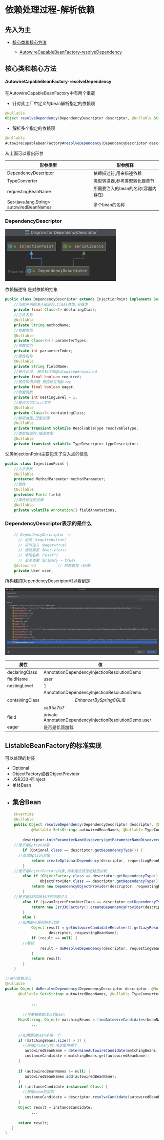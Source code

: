 # 依赖处理过程-解析依赖

## 先入为主

- [核心类和核心方法](#核心类和核心方法)

  - [AutowireCapableBeanFactory-resolveDependency](#AutowireCapableBeanFactory-resolveDependency)


## 核心类和核心方法

#### AutowireCapableBeanFactory-resolveDependency

在AutowireCapableBeanFactory中有两个重载

- 针对此工厂中定义的bean解析指定的依赖项

```java
@Nullable
Object resolveDependency(DependencyDescriptor descriptor, @Nullable String requestingBeanName) throws BeansException;
```

- 解析多个指定的依赖项

```java
@Nullable
AutowireCapableBeanFactory#resolveDependency(DependencyDescriptor descriptor, String requestingBeanName, Set<java.lang.String> autowiredBeanNames, TypeConverter typeConverter)
```

从上面可以看出形参

| 形参类型                                      | 形参解释                           |
| --------------------------------------------- | ---------------------------------- |
| [DependencyDescriptor](#DependencyDescriptor) | 依赖描述符,用来描述依赖            |
| TypeConverter                                 | 类型转换器,参考类型转化器章节      |
| requestingBeanName                            | 所需要注入的bean的名称(容器内存在) |
| Set<java.lang.String> autowiredBeanNames      | 多个bean的名称                     |

### DependencyDescriptor

![image-20201110125856538](../../assets/image-20201110125856538.png)



依赖描述符,是对依赖的抽象

```java
public class DependencyDescriptor extends InjectionPoint implements Serializable {
	//当前声明的注入描述符,Class类型,容器类
	private final Class<?> declaringClass;
	//方法名称	
	@Nullable
	private String methodName;
	//参数类型
	@Nullable
	private Class<?>[] parameterTypes;
	//参数索引
	private int parameterIndex;
	//属性名称
	@Nullable
	private String fieldName;
	//是否必须  是否标注有@Autowired#required
	private final boolean required;
	//是否饥饿加载 是否标注有@Lazy
	private final boolean eager;
	//嵌套层数
	private int nestingLevel = 1;
	//是否包含Class文件
	@Nullable
	private Class<?> containingClass;
	//解析类型,泛型处理
	@Nullable
	private transient volatile ResolvableType resolvableType;
	//类型描述符,描述类型
	@Nullable
	private transient volatile TypeDescriptor typeDescriptor;

```

父类InjectionPoint主要包含了注入点的信息

```java
public class InjectionPoint {
	//方法参数
	@Nullable
	protected MethodParameter methodParameter;
	//属性
	@Nullable
	protected Field field;
	//属性标注的注解
	@Nullable
	private volatile Annotation[] fieldAnnotations;
```

### DependencyDescriptor表示的是什么

```java
    // DependencyDescriptor ->
      // 必须（required=true）
      // 实时注入（eager=true)
      // 通过类型（User.class）
      // 字段名称（"user"）
      // 是否首要（primary = true)
    @Autowired          // 依赖查找（处理）
    private User user;
```

所构建的DependencyDescriptor可以看到是

![image-20201110130343940](../../assets/image-20201110130343940.png)

| 属性            | 值                                                           |
| --------------- | ------------------------------------------------------------ |
| declaringClass  | AnnotationDependencyInjectionResolutionDemo                  |
| fieldName       | user                                                         |
| nestingLevel    | 1                                                            |
| containingClass | AnnotationDependencyInjectionResolutionDemo$$EnhancerBySpringCGLIB$$ca95a7b7 |
| field           | private AnnotationDependencyInjectionResolutionDemo.user     |
| eager           | 是否是饥饿加载                                               |

## ListableBeanFactory的标准实现

可以处理的封装

- Optional
- ObjectFactory或者ObjectProvider
- JSR330-@Inject
- 单体Bean
- 集合Bean
  - 

```java
	@Override
	@Nullable
	public Object resolveDependency(DependencyDescriptor descriptor, @Nullable String requestingBeanName,
			@Nullable Set<String> autowiredBeanNames, @Nullable TypeConverter typeConverter) throws BeansException {

		descriptor.initParameterNameDiscovery(getParameterNameDiscoverer());
    //是不是Option对象
		if (Optional.class == descriptor.getDependencyType()) {
      //处理Option对象
			return createOptionalDependency(descriptor, requestingBeanName);
		}
    //是不是ObjectFactory对象,如果是应该是走延迟加载
		else if (ObjectFactory.class == descriptor.getDependencyType() ||
				ObjectProvider.class == descriptor.getDependencyType()) {
			return new DependencyObjectProvider(descriptor, requestingBeanName);
		}
    //是不是JSR330标注的依赖注入
		else if (javaxInjectProviderClass == descriptor.getDependencyType()) {
			return new Jsr330Factory().createDependencyProvider(descriptor, requestingBeanName);
		}
		else {
      //如果都不是则解析代理
			Object result = getAutowireCandidateResolver().getLazyResolutionProxyIfNecessary(
					descriptor, requestingBeanName);
			if (result == null) {
        //解析
				result = doResolveDependency(descriptor, requestingBeanName, autowiredBeanNames, typeConverter);
			}
			return result;
		}
	}
```

```java
//进行依赖注入
@Nullable
public Object doResolveDependency(DependencyDescriptor descriptor, @Nullable String beanName,
      @Nullable Set<String> autowiredBeanNames, @Nullable TypeConverter typeConverter) throws BeansException {

			...
        
        //将要被依赖注入的bean
      Map<String, Object> matchingBeans = findAutowireCandidates(beanName, type, descriptor);
			...
        
      //如果候选bean多余一个
      if (matchingBeans.size() > 1) {
        //获取primary的,决定是用哪个
         autowiredBeanName = determineAutowireCandidate(matchingBeans, descriptor);
         instanceCandidate = matchingBeans.get(autowiredBeanName);
      }

      if (autowiredBeanNames != null) {
         autowiredBeanNames.add(autowiredBeanName);
      }
      if (instanceCandidate instanceof Class) {
        //获取bean的实例
         instanceCandidate = descriptor.resolveCandidate(autowiredBeanName, type, this);
      }
      Object result = instanceCandidate;
			...
        
      return result;
   }
}
```





